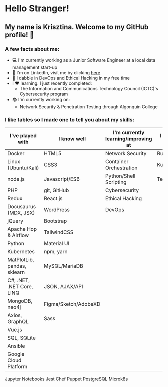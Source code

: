 # Hello Stranger!

## My name is Krisztina. Welcome to my GitHub profile! :wave:


### A few facts about me:
- :computer: I'm currently working as a Junior Software Engineer at a local data management start-up 
- :briefcase: I'm on LinkedIn, visit me by clicking [here](https://www.linkedin.com/in/krisztinapap/)
- :brain: I dabble in DevOps and Ethical Hacking in my free time
- I :heart: learning. I just recently completed:
  - The Information and Communications Technology Council (ICTC)'s Cybersecurity program
- :books: I'm currently working on: 
  - Network Security & Penetration Testing through Algonquin College

 
 


### I like tables so I made one to tell you about my skills:

I've played with | I know well | I'm currently learning/improving at | I want to know!
---------------- | ------ | ----------------------- | --------------
Docker | HTML5 | Network Security | Ruby
Linux (Ubuntu/Kali) | CSS3 | Container Orchestration | Kubernetes
node.js | Javascript/ES6 | Python/Shell Scripting | Terraform
PHP | git, GitHub | Cybersecurity | 
Redux | React.js | Ethical Hacking | 
Docusaurus (MDX, JSX) | WordPress | DevOps |
jQuery | Bootstrap | | 
Apache Hop & Airflow | TailwindCSS | | 
Python | Material UI | |
Kubernetes | npm, yarn | | 
MatPlotLib, pandas, sklearn | MySQL/MariaDB | 
C#, .NET, .NET Core, LINQ | JSON, AJAX/API 
MongoDB, neo4j | Figma/Sketch/AdobeXD
Axios, GraphQL | Sass
Vue.js | 
SQL, SQLite |
Ansible |
Google Cloud Platform |
Jupyter Notebooks
Jest
Chef
Puppet
PostgreSQL
Microk8s                  
